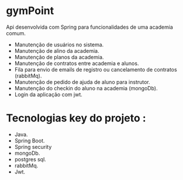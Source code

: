 # gymPoint

Api desenvolvida com Spring para funcionalidades de uma academia comum.

- Manutenção de usuários no sistema.
- Manutenção de alino da academia.
- Manutenção de planos da academia.
- Manutenção de contratos entre academia e alunos.
- Fila para envio de emails de registro ou cancelamento de contratos (rabbitMq).
- Manutenção de pedido de ajuda de aluno para instrutor.
- Manutenção do checkin do aluno na academia (mongoDb).
- Login da aplicação com jwt.

# Tecnologias key do projeto :
- Java.
- Spring Boot.
- Spring security
- mongoDb.
- postgres sql.
- rabbitMq.
- Jwt.

